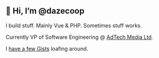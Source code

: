 ## 👋 Hi, I’m @dazecoop

I build stuff. Mainly Vue & PHP. Sometimes stuff works.

Currently VP of Software Engineering @ [AdTech Media Ltd](https://adtechmedia.co.uk).

I [have a few Gists](https://gist.github.com/dazecoop) loafing around.


